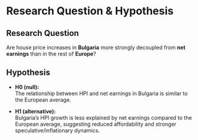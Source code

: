 # Research Question & Hypothesis

## Research Question
Are house price increases in **Bulgaria** more strongly decoupled from **net earnings** than in the rest of **Europe**?

## Hypothesis
- **H0 (null):**  
  The relationship between HPI and net earnings in Bulgaria is similar to the European average.

- **H1 (alternative):**  
  Bulgaria’s HPI growth is less explained by net earnings compared to the European average, suggesting reduced affordability and stronger speculative/inflationary dynamics.
